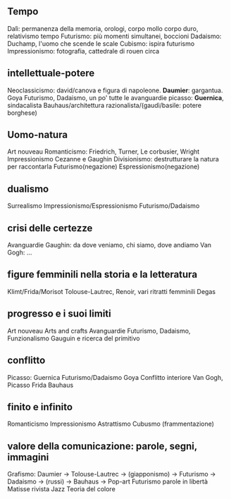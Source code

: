## Tempo
Dalì: permanenza della memoria, orologi, corpo mollo corpo duro, relativismo tempo
Futurismo: più momenti simultanei, boccioni
Dadaismo: Duchamp, l'uomo che scende le scale
Cubismo: ispira futurismo
Impressionismo: fotografia, cattedrale di rouen circa

## intellettuale-potere
Neoclassicismo: david/canova e figura di napoleone. **Daumier**: gargantua. Goya
Futurismo, Dadaismo, un po' tutte le avanguardie
	picasso: **Guernica**, sindacalista
Bauhaus/architettura razionalista/(gaudì/basile: potere borghese)

## Uomo-natura
Art nouveau
Romanticismo: Friedrich, Turner, Le corbusier, Wright
Impressionismo
Cezanne e Gaughin
Divisionismo: destrutturare la natura per raccontarla
Futurismo(negazione)
Espressionismo(negazione)

## dualismo
Surrealismo
Impressionismo/Espressionismo
Futurismo/Dadaismo

## crisi delle certezze
Avanguardie
Gaughin: da dove veniamo, chi siamo, dove andiamo
Van Gogh: ...

## figure femminili nella storia e la letteratura
Klimt/Frida/Morisot
Tolouse-Lautrec, Renoir, vari ritratti femminili
Degas

## progresso e i suoi limiti
Art nouveau
	Arts and crafts
Avanguardie
Futurismo, Dadaismo, Funzionalismo
Gauguin e ricerca del primitivo

## conflitto
Picasso: Guernica
Futurismo/Dadaismo
Goya
Conflitto interiore
	Van Gogh, Picasso Frida
Bauhaus

## finito e infinito
Romanticismo
Impressionismo
Astrattismo
Cubusmo (frammentazione)

## valore della comunicazione: parole, segni, immagini
Grafismo: Daumier -> Tolouse-Lautrec -> (giapponismo) -> Futurismo -> Dadaismo -> (russi) -> Bauhaus -> Pop-art
Futurismo parole in libertà
Matisse rivista Jazz
Teoria del colore
